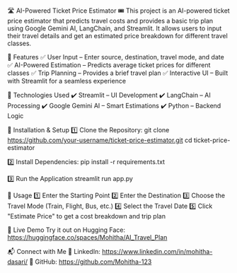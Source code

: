 🛣️ AI-Powered Ticket Price Estimator 🎟️
This project is an AI-powered ticket price estimator that predicts travel costs and provides a basic trip plan using Google Gemini AI, LangChain, and Streamlit. It allows users to input their travel details and get an estimated price breakdown for different travel classes.


🚀 Features
✅ User Input – Enter source, destination, travel mode, and date
✅ AI-Powered Estimation – Predicts average ticket prices for different classes
✅ Trip Planning – Provides a brief travel plan
✅ Interactive UI – Built with Streamlit for a seamless experience

📌 Technologies Used
✔️ Streamlit – UI Development
✔️ LangChain – AI Processing
✔️ Google Gemini AI – Smart Estimations
✔️ Python – Backend Logic

🔧 Installation & Setup
1️⃣ Clone the Repository:
git clone https://github.com/your-username/ticket-price-estimator.git
cd ticket-price-estimator

2️⃣ Install Dependencies:
pip install -r requirements.txt

3️⃣ Run the Application
streamlit run app.py

📜 Usage
1️⃣ Enter the Starting Point
2️⃣ Enter the Destination
3️⃣ Choose the Travel Mode (Train, Flight, Bus, etc.)
4️⃣ Select the Travel Date
5️⃣ Click "Estimate Price" to get a cost breakdown and trip plan

🔗 Live Demo
Try it out on Hugging Face: https://huggingface.co/spaces/Mohitha/AI_Travel_Plan

📬 Connect with Me
💼 LinkedIn: https://www.linkedin.com/in/mohitha-dasari/
📂 GitHub: https://github.com/Mohitha-123
